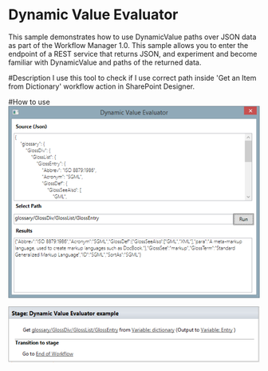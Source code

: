 # Dynamic Value Evaluator
This sample demonstrates how to use DynamicValue paths over JSON data as part of the Workflow Manager 1.0.  This sample allows you to enter the endpoint of a REST service that returns JSON, and experiment and become familiar with DynamicValue and paths of the returned data.

#Description
I use this tool to check if I use correct path inside 'Get an Item from Dictionary'  workflow action in SharePoint Designer. 

#How to use
![Example](https://raw.githubusercontent.com/RFlipper/DynamicValueEvaluator/master/Example.png)

![SharePoint Designer Example](https://raw.githubusercontent.com/RFlipper/DynamicValueEvaluator/master/SPDExample.png)
